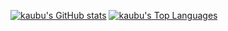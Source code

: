 [![kaubu's GitHub stats](https://github-readme-stats.vercel.app/api?username=kaubu&show_icons=true)](https://github.com/kaubu)
[![kaubu's Top Languages](https://github-readme-stats.vercel.app/api/top-langs/?username=kaubu&layout=compact)](https://github.com/kaubu)
